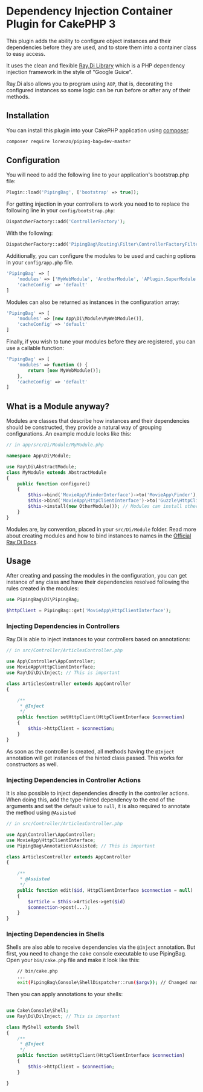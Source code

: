 # Dependency Injection Container Plugin for CakePHP 3

This plugin adds the ability to configure object instances and their dependencies before they are used,
and to store them into a container class to easy access.

It uses the clean and flexible [Ray.Di Library](https://github.com/ray-di/Ray.Di) which is a PHP dependency
injection framework in the style of "Google Guice".

Ray.Di also allows you to program using `AOP`, that is, decorating the configured instances so some logic
can be run before or after any of their methods.

## Installation

You can install this plugin into your CakePHP application using
[composer](http://getcomposer.org).

```bash
composer require lorenzo/piping-bag=dev-master
```

## Configuration

You will need to add the following line to your application's bootstrap.php file:

```php
Plugin::load('PipingBag', ['bootstrap' => true]);
```

For getting injection in your controllers to work you need to to replace the following line in your
`config/bootstrap.php`:

```php
DispatcherFactory::add('ControllerFactory');
```

With the following:

```php
DispatcherFactory::add('PipingBag\Routing\Filter\ControllerFactoryFilter');
```

Additionally, you can configure the modules to be used and caching options in your `config/app.php` file.

```php
'PipingBag' => [
	'modules' => ['MyWebModule', 'AnotherModule', 'APlugin.SuperModule'],
	'cacheConfig' => 'default'
]
```

Modules can also be returned as instances in the configuration array:

```php
'PipingBag' => [
	'modules' => [new App\Di\Module\MyWebModule()],
	'cacheConfig' => 'default'
]
```

Finally, if you wish to tune your modules before they are registered, you can use a callable function:

```php
'PipingBag' => [
	'modules' => function () {
		return [new MyWebModule()];
	},
	'cacheConfig' => 'default'
]
```

## What is a Module anyway?

Modules are classes that describe how instances and their dependencies should be constructed, they provide a
natural way of grouping configurations. An example module looks like this:

```php
// in app/src/Di/Module/MyModule.php

namespace App\Di\Module;

use Ray\Di\AbstractModule;
class MyModule extends AbstractModule
{
    public function configure()
    {
        $this->bind('MovieApp\FinderInterface')->to('MovieApp\Finder');
		$this->bind('MovieApp\HttpClientInterface')->to('Guzzle\HttpClient');
		$this->install(new OtherModule()); // Modules can install other modules
    }
}
```

Modules are, by convention, placed in your `src/Di/Module` folder. Read more about creating modules and
how to bind instances to names in the [Official Ray.Di Docs](https://github.com/koriym/Ray.Di/tree/develop#getting-stated).

## Usage

After creating and passing the modules in the configuration, you can get instance of any class and have their dependencies
resolved following the rules created in the modules:

```php
use PipingBag\Di\PipingBag;

$httpClient = PipingBag::get('MovieApp\HttpClientInterface');
```

### Injecting Dependencies in Controllers

Ray.Di is able to inject instances to your controllers based on annotations:

```php
// in src/Controller/ArticlesController.php

use App\Controller\AppController;
use MovieApp\HttpClientInterface;
use Ray\Di\Di\Inject; // This is important

class ArticlesController extends AppController
{

    /**
     * @Inject
     */
    public function setHttpClient(HttpClientInterface $connection)
    {
        $this->httpClient = $connection;
    }
}
```

As soon as the controller is created, all methods having the `@Inject` annotation will get
instances of the hinted class passed. This works for constructors as well.

### Injecting Dependencies in Controller Actions

It is also possible to inject dependencies directly in the controller actions. When doing this,
add the type-hinted dependency to the end of the arguments and set the default value to `null`,
it is also required to annotate the method using `@Assisted`

```php
// in src/Controller/ArticlesController.php

use App\Controller\AppController;
use MovieApp\HttpClientInterface;
use PipingBag\Annotation\Assisted; // This is important

class ArticlesController extends AppController
{

    /**
     * @Assisted
     */
    public function edit($id, HttpClientInterface $connection = null)
    {
        $article = $this->Articles->get($id)
        $connection->post(...);
    }
}
```

### Injecting Dependencies in Shells

Shells are also able to receive dependencies via the `@Inject` annotation. But first, you need
to change the cake console executable to use PipingBag. Open your `bin/cake.php` file and make
it look like this:

```bash
    // bin/cake.php
    ...
    exit(PipingBag\Console\ShellDispatcher::run($argv)); // Changed namespace of ShellDispatcher
```

Then you can apply annotations to your shells:

```php

use Cake\Console\Shell;
use Ray\Di\Di\Inject; // This is important

class MyShell extends Shell
{
    /**
     * @Inject
     */
    public function setHttpClient(HttpClientInterface $connection)
    {
        $this->httpClient = $connection;
    }

}
```
